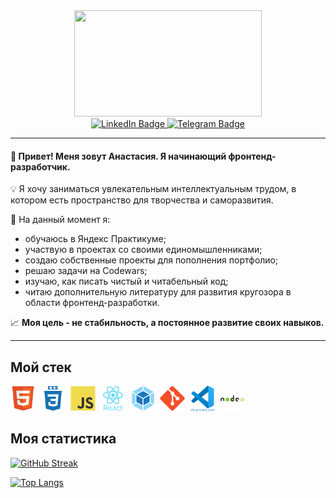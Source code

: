 <div align="center">
  <img src="https://media.giphy.com/media/L1R1tvI9svkIWwpVYr/giphy.gif" width="300" height="170"/>
</div>

<div align="center">
  <a href="https://www.linkedin.com/in/nastaste/">
    <img src="https://img.shields.io/badge/LinkedIn-blue?style=for-the-badge&logo=linkedin&logoColor=white" alt="LinkedIn Badge"/>
  </a>
  <a href="https://t.me/nastaste">
    <img src="https://img.shields.io/badge/Telegram-azure?style=for-the-badge&logo=telegram&logoColor=white" alt="Telegram Badge"/>
  </a>
</div>

---

#### :bust_in_silhouette: Привет! Меня зовут Анастасия. Я начинающий фронтенд-разработчик.

:bulb: Я хочу заниматься увлекательным интеллектуальным трудом, в котором есть пространство для творчества и саморазвития. 

:round_pushpin: На данный момент я:
* обучаюсь в Яндекс Практикуме;
* участвую в проектах со своими единомышленниками;
* создаю собственные проекты для пополнения портфолио;
* решаю задачи на Codewars;
* изучаю, как писать чистый и читабельный код;
* читаю дополнительную литературу для развития кругозора в области фронтенд-разработки.

:chart_with_upwards_trend: __Моя цель - не стабильность, а постоянное развитие своих навыков.__

---

## Мой стек

<div>
  <img src="https://github.com/devicons/devicon/blob/master/icons/html5/html5-original.svg" title="HTML5" alt="HTML" width="40" height="40"/>&nbsp;
  <img src="https://github.com/devicons/devicon/blob/master/icons/css3/css3-plain-wordmark.svg"  title="CSS3" alt="CSS" width="40" height="40"/>&nbsp;
  <img src="https://github.com/devicons/devicon/blob/master/icons/javascript/javascript-original.svg" title="JavaScript" alt="JavaScript" width="40" height="40"/>&nbsp;
  <img src="https://github.com/devicons/devicon/blob/master/icons/react/react-original-wordmark.svg" title="React" alt="React" width="40" height="40"/>&nbsp;
    <img src="https://github.com/devicons/devicon/blob/master/icons/webpack/webpack-original.svg" title="Webpack" **alt="Git" width="40" height="40"/>&nbsp;
  <img src="https://github.com/devicons/devicon/blob/master/icons/git/git-original.svg" title="Git" **alt="Git" width="40" height="40"/>&nbsp;
  <img src="https://github.com/devicons/devicon/blob/master/icons/vscode/vscode-original-wordmark.svg" title="VSCode" alt="VSCode" width="40" height="40"/>&nbsp;
  <img src="https://github.com/devicons/devicon/blob/master/icons/nodejs/nodejs-original-wordmark.svg" title="NodeJS" alt="NodeJS" width="40" height="40"/>&nbsp;
</div>

## Моя статистика
[![GitHub Streak](http://github-readme-streak-stats.herokuapp.com?user=muravevanastya&theme=dark&background=000000)](https://git.io/streak-stats)

[![Top Langs](https://github-readme-stats.vercel.app/api/top-langs/?username=muravevanastya&layout=compact&theme=vision-friendly-dark)](https://github.com/anuraghazra/github-readme-stats)

